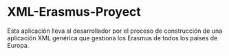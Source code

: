 # XML-Erasmus-Proyect

Esta aplicación lleva al desarrollador por el proceso de construcción de una aplicación XML genérica que gestiona los Erasmus de todos los paises de Europa.
